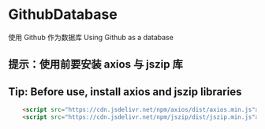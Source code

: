 # GithubDatabase
使用 Github 作为数据库 Using Github as a database

## 提示：使用前要安装 axios 与 jszip 库
## Tip: Before use, install axios and jszip libraries

``` html
    <script src="https://cdn.jsdelivr.net/npm/axios/dist/axios.min.js"></script>
    <script src="https://cdn.jsdelivr.net/npm/jszip/dist/jszip.min.js"></script>
```
